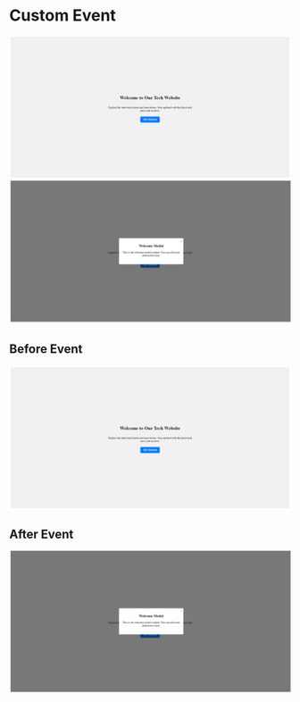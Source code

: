 # Custom Event


<p float="right">
  <img src="public/image.png" alt="Image 1" width="700" />
  <img src="public/image1.png" alt="Image 2" width="700" />
</p>

## Before Event 
![Alt text](public/image.png)

## After Event 
![Alt text](public/image1.png)